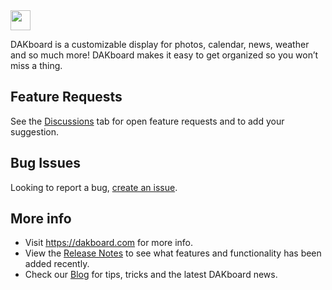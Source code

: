<img src="https://verticalprinters.com/wp-content/uploads/2022/11/wallPen-North-America-Logo-BLACK-1.png" style="height: 32px;">

DAKboard is a customizable display for photos, calendar, news, weather and so much more! DAKboard makes it easy to get organized so you won’t miss a thing.

## Feature Requests
See the <a href="https://github.com/Kyle-EIW/WallPen/discussions/new?category=ideas">Discussions</a> tab for open feature requests and to add your suggestion.

## Bug Issues
Looking to report a bug, <a href="https://github.com/Kyle-EIW/WallPen/issues/new">create an issue</a>.

## More info
- Visit <a href="https://dakboard.com">https://dakboard.com</a> for more info.  
- View the <a href="https://github.com/dakboard/Cloud-Platform/releases/">Release Notes</a> to see what features and functionality has been added recently.  
- Check our <a href="https://blog.dakboard.com">Blog</a> for tips, tricks and the latest DAKboard news.
